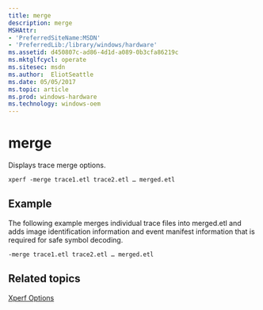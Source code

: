 ```yaml
---
title: merge
description: merge
MSHAttr:
- 'PreferredSiteName:MSDN'
- 'PreferredLib:/library/windows/hardware'
ms.assetid: d450807c-ad86-4d1d-a089-0b3cfa86219c
ms.mktglfcycl: operate
ms.sitesec: msdn
ms.author:  EliotSeattle
ms.date: 05/05/2017
ms.topic: article
ms.prod: windows-hardware
ms.technology: windows-oem
---
```


# merge


Displays trace merge options.

```
xperf -merge trace1.etl trace2.etl … merged.etl
```

## Example


The following example merges individual trace files into merged.etl and adds image identification information and event manifest information that is required for safe symbol decoding.

```
-merge trace1.etl trace2.etl … merged.etl
```

## Related topics


[Xperf Options](xperf-options.md)

 

 








